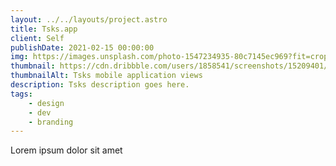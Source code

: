 ```yaml
---
layout: ../../layouts/project.astro
title: Tsks.app
client: Self
publishDate: 2021-02-15 00:00:00
img: https://images.unsplash.com/photo-1547234935-80c7145ec969?fit=crop&w=1400&h=700&q=75
thumbnail: https://cdn.dribbble.com/users/1858541/screenshots/15209401/media/94170bb5a7e7a40e063d2c791850b19a.png
thumbnailAlt: Tsks mobile application views
description: Tsks description goes here.
tags:
    - design
    - dev
    - branding
---
```


Lorem ipsum dolor sit amet

